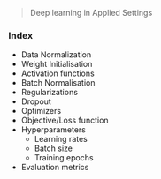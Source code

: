 > Deep learning in Applied Settings

### Index
* Data Normalization
* Weight Initialisation
* Activation functions
* Batch Normalisation
* Regularizations
* Dropout
* Optimizers
* Objective/Loss function	
* Hyperparameters
	* Learning rates	
	* Batch size
	* Training epochs
* Evaluation metrics
	